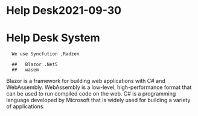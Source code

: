 # Help Desk2021-09-30
# Help Desk System 
      We use Syncfution ,Radzen 

      ##   Blazor .Net5
      ##   wasem
      
Blazor is a framework for building web applications with C# and WebAssembly.
WebAssembly is a low-level, high-performance format that can be used to run compiled code on the web.
C# is a programming language developed by Microsoft that is widely used for building a variety of applications.
